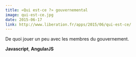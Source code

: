 ```yaml
---
title: «Qui est-ce ?» gouvernemental
image: qui-est-ce.jpg
date: 2015-06-17
link: http://www.liberation.fr/apps/2015/06/qui-est-ce/
---
```


De quoi jouer un peu avec les membres du gouvernement.
  
**Javascript**, **AngularJS**